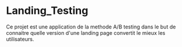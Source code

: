 # Landing_Testing
Ce projet est une application de la methode A/B testing dans le but de connaitre quelle version d'une landing page convertit le mieux les utilisateurs.
